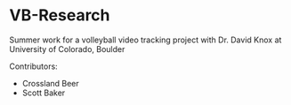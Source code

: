 # VB-Research
Summer work for a volleyball video tracking project with Dr. David Knox at University of Colorado, Boulder

Contributors:
* Crossland Beer
* Scott Baker
